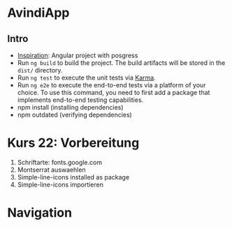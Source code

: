 # AvindiApp
## Intro
* [Inspiration](https://github.com/ganatan/angular12-app): Angular project with posgress
* Run `ng build` to build the project. The build artifacts will be stored in the `dist/` directory.
* Run `ng test` to execute the unit tests via [Karma](https://karma-runner.github.io).
* Run `ng e2e` to execute the end-to-end tests via a platform of your choice. To use this command, you need to first add a package that implements end-to-end testing capabilities.
*  npm install (installing dependencies)
*  npm outdated (verifying dependencies)
# Kurs 22: Vorbereitung
1. Schriftarte: fonts.google.com
1. Montserrat auswaehlen
1. Simple-line-icons  installed as package
1. Simple-line-icons importieren
# Navigation
